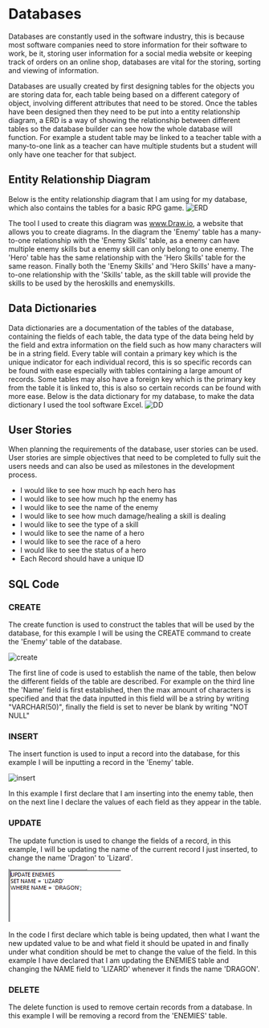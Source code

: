 # Databases
Databases are constantly used in the software industry, this is because most software companies need to store information for their software to work, be it, storing user information for a social media website or keeping track of orders on an online shop, databases are vital for the storing, sorting and viewing of information.

Databases are usually created by first designing tables for the objects you are storing data for, each table being based on a different category of object, involving different attributes that need to be stored. Once the tables have been designed then they need to be put into a entity relationship diagram, a ERD is a way of showing the relationship between different tables so the database builder can see how the whole database will function. For example a student table may be linked to a teacher table with a many-to-one link as a teacher can have multiple students but a student will only have one teacher for that subject.
## Entity Relationship Diagram
Below is the entity relationship diagram that I am using for my database, which also contains the tables for a basic RPG game.
![ERD](https://github.com/SDearing/Entity-Relationship-Diagrams-Example/blob/master/ERDExample.PNG)

The tool I used to create this diagram was www.Draw.io, a website that allows you to create diagrams.
In the diagram the 'Enemy' table has a many-to-one relationship with the 'Enemy Skills' table, as a enemy can have multiple enemy skills but a enemy skill can only belong to one enemy. The 'Hero' table has the same relationship with the 'Hero Skills' table for the same reason. Finally both the 'Enemy Skills' and 'Hero Skills' have a many-to-one relationship with the 'Skills' table, as the skill table will provide the skills to be used by the heroskills and enemyskills.
## Data Dictionaries
Data dictionaries are a documentation of the tables of the database, containing the fields of each table, the data type of the data being held by the field and extra information on the field such as how many characters will be in a string field. Every table will contain a primary key which is the unique indicator for each individual record, this is so specific records can be found with ease especially with tables containing a large amount of records. Some tables may also have a foreign key which is the primary key from the table it is linked to, this is also so certain records can be found with more ease.
Below is the data dictionary for my database, to make the data dictionary I used the tool software Excel.
![DD](https://github.com/SDearing/Entity-Relationship-Diagrams-Example/blob/master/DatabaseDictionary.PNG)

## User Stories
When planning the requirements of the database, user stories can be used. User stories are simple objectives that need to be completed to fully suit the users needs and can also be used as milestones in the development process.
* I would like to see how much hp each hero has
* I would like to see how much hp the enemy has
* I would like to see the name of the enemy
* I would like to see how much damage/healing a skill is dealing
* I would like to see the type of a skill
* I would like to see the name of a hero
* I would like to see the race of a hero
* I would like to see the status of a hero
* Each Record should have a unique ID
## SQL Code
### CREATE 
The create function is used to construct the tables that will be used by the database, for this example I will be using the CREATE command to create the 'Enemy' table of the database.

![create](https://github.com/SDearing/Entity-Relationship-Diagrams-Example/blob/master/CREATE.PNG)

The first line of code is used to establish the name of the table, then below the different fields of the table are described. For example on the third line the 'Name' field is first established, then the max amount of characters is specified and that the data inputted in this field will be a string by writing "VARCHAR(50)", finally the field is set to never be blank by writing "NOT NULL"
### INSERT
The insert function is used to input a record into the database, for this example I will be inputting a record in the 'Enemy' table.

![insert](https://github.com/SDearing/Entity-Relationship-Diagrams-Example/blob/master/INSERT.PNG)

In this example I first declare that I am inserting into the enemy table, then on the next line I declare the values of each field as they appear in the table.
### UPDATE
The update function is used to change the fields of a record, in this example, I will be updating the name of the current record I just inserted, to change the name 'Dragon' to 'Lizard'.

![update](https://github.com/SDearing/Database/blob/master/UPDATE%20SQL.PNG)

In the code I first declare which table is being updated, then what I want the new updated value to be and what field it should be upated in and finally under what condition should be met to change the value of the field. In this example I have declared that I am updating the ENEMIES table and changing the NAME field to 'LIZARD' whenever it finds the name 'DRAGON'.
### DELETE
The delete function is used to remove certain records from a database. In this example I will be removing a record from the 'ENEMIES' table.
